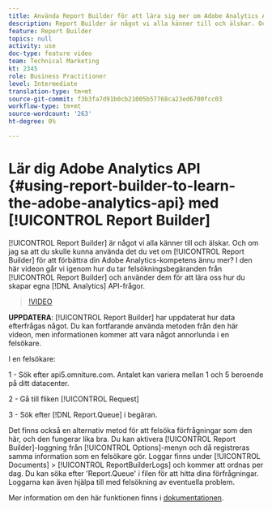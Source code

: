 ```yaml
---
title: Använda Report Builder för att lära sig mer om Adobe Analytics API
description: Report Builder är något vi alla känner till och älskar. Och om jag sa att du kan använda det du vet om Report Builder för att förbättra din Adobe Analytics kompetens ännu mer? I den här videon ska vi gå igenom hur vi tar felsökningsbegäranden från Report Builder och använder dem för att lära oss hur du skapar egna API-frågor för Analytics.
feature: Report Builder
topics: null
activity: use
doc-type: feature video
team: Technical Marketing
kt: 2345
role: Business Practitioner
level: Intermediate
translation-type: tm+mt
source-git-commit: f3b3fa7d91b0cb21005b57768ca23ed6700fcc03
workflow-type: tm+mt
source-wordcount: '263'
ht-degree: 0%

---
```



# Lär dig Adobe Analytics API {#using-report-builder-to-learn-the-adobe-analytics-api} med [!UICONTROL Report Builder]

[!UICONTROL Report Builder] är något vi alla känner till och älskar. Och om jag sa att du skulle kunna använda det du vet om [!UICONTROL Report Builder] för att förbättra din Adobe Analytics-kompetens ännu mer? I den här videon går vi igenom hur du tar felsökningsbegäranden från [!UICONTROL Report Builder] och använder dem för att lära oss hur du skapar egna [!DNL Analytics] API-frågor.

>[!VIDEO](https://video.tv.adobe.com/v/25442/?quality=12)

**UPPDATERA**:  [!UICONTROL Report Builder] har uppdaterat hur data efterfrågas något. Du kan fortfarande använda metoden från den här videon, men informationen kommer att vara något annorlunda i en felsökare.

I en felsökare:

1 - Sök efter api5.omniture.com. Antalet kan variera mellan 1 och 5 beroende på ditt datacenter.

2 - Gå till fliken [!UICONTROL Request]

3 - Sök efter [!DNL Report.Queue] i begäran.

Det finns också en alternativ metod för att felsöka förfrågningar som den här, och den fungerar lika bra. Du kan aktivera [!UICONTROL Report Builder]-loggning från [!UICONTROL Options]-menyn och då registreras samma information som en felsökare gör. Loggar finns under [!UICONTROL Documents] > [!UICONTROL ReportBuilderLogs] och kommer att ordnas per dag. Du kan söka efter &#39;Report.Queue&#39; i filen för att hitta dina förfrågningar. Loggarna kan även hjälpa till med felsökning av eventuella problem.

Mer information om den här funktionen finns i [dokumentationen](https://www.adobe.io/).
